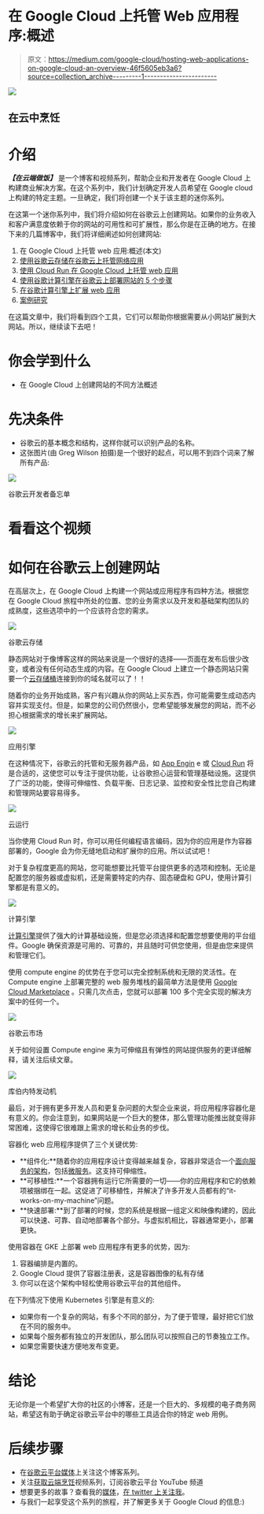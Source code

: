 # 在 Google Cloud 上托管 Web 应用程序:概述

> 原文：<https://medium.com/google-cloud/hosting-web-applications-on-google-cloud-an-overview-46f5605eb3a6?source=collection_archive---------1----------------------->

![](img/0e962156df5dfe1accfe30cfb3a38b3c.png)

## 在云中烹饪

# 介绍

***【在云端做饭】*** 是一个博客和视频系列，帮助企业和开发者在 Google Cloud 上构建商业解决方案。在这个系列中，我们计划确定开发人员希望在 Google cloud 上构建的特定主题。一旦确定，我们将创建一个关于该主题的迷你系列。

在这第一个迷你系列中，我们将介绍如何在谷歌云上创建网站。如果你的业务收入和客户满意度依赖于你的网站的可用性和可扩展性，那么你是在正确的地方。在接下来的几篇博客中，我们将详细阐述如何创建网站:

1.  在 Google Cloud 上托管 web 应用:概述(本文)
2.  [使用谷歌云存储在谷歌云上托管网络应用](/@pvergadia/hosting-a-static-website-on-google-cloud-using-google-cloud-storage-ddebcdcc8d5b)
3.  [使用 Cloud Run 在 Google Cloud 上托管 web 应用](/google-cloud/hosting-a-website-on-google-cloud-using-cloud-run-a65343a98fce)
4.  [使用谷歌计算引擎在谷歌云上部署网站的 5 个步骤](/p/c6fe84d76f51)
5.  [在谷歌计算引擎上扩展 web 应用](/p/d21d6ce3e837/)
6.  [案例研究](/faun/case-study-hosting-scalable-web-apps-on-google-cloud-c0bb675812c8)

在这篇文章中，我们将看到四个工具，它们可以帮助你根据需要从小网站扩展到大网站。所以，继续读下去吧！

# 你会学到什么

*   在 Google Cloud 上创建网站的不同方法概述

# 先决条件

*   谷歌云的基本概念和结构，这样你就可以识别产品的名称。
*   这张图片(由 Greg Wilson 拍摄)是一个很好的起点，可以用不到四个词来了解所有产品:

![](img/26edd7030954a6cd27667a61cec7beb2.png)

谷歌云开发者备忘单

# 看看这个视频

# 如何在谷歌云上创建网站

在高层次上，在 Google Cloud 上构建一个网站或应用程序有四种方法。根据您在 Google Cloud 旅程中所处的位置、您的业务需求以及开发和基础架构团队的成熟度，这些选项中的一个应该符合您的需求。

![](img/85fac1606d1750a504944bd0eb174986.png)

谷歌云存储

静态网站对于像博客这样的网站来说是一个很好的选择——页面在发布后很少改变，或者没有任何动态生成的内容。在 Google Cloud 上建立一个静态网站只需要一个[云存储桶](https://cloud.google.com/storage/)连接到你的域名就可以了！！

随着你的业务开始成熟，客户有兴趣从你的网站上买东西，你可能需要生成动态内容并实现支付。但是，如果您的公司仍然很小，您希望能够发展您的网站，而不必担心根据需求的增长来扩展网站。

![](img/fd70dbc0f04064145865d4021f341f4e.png)

应用引擎

在这种情况下，谷歌云的托管和无服务器产品，如 [App Engin](https://cloud.google.com/appengine/) e 或 [Cloud Run](https://cloud.google.com/run/) 将是合适的，这使您可以专注于提供功能，让谷歌担心运营和管理基础设施。这提供了广泛的功能，使得可伸缩性、负载平衡、日志记录、监控和安全性比您自己构建和管理网站要容易得多。

![](img/7dc615bd02f62383a66e5cb97fcaafbb.png)

云运行

当你使用 Cloud Run 时，你可以用任何编程语言编码，因为你的应用是作为容器部署的，Google 会为你无缝地启动和扩展你的应用。所以试试吧！

对于复杂程度更高的网站，您可能想要比托管平台提供更多的选项和控制。无论是配置您的服务器或虚拟机，还是需要特定的内存、固态硬盘和 GPU，使用计算引擎都是有意义的。

![](img/5fb9730159bcc17bc8e22c758f6ec276.png)

计算引擎

[计算引擎](https://cloud.google.com/compute/)提供了强大的计算基础设施，但是您必须选择和配置您想要使用的平台组件。Google 确保资源是可用的、可靠的，并且随时可供您使用，但是由您来提供和管理它们。

使用 compute engine 的优势在于您可以完全控制系统和无限的灵活性。在 Compute engine 上部署完整的 web 服务堆栈的最简单方法是使用 [Google Cloud Marketplace](https://cloud.google.com/marketplace/) 。只需几次点击，您就可以部署 100 多个完全实现的解决方案中的任何一个。

![](img/6586aa62c72b2df9348844954df667f3.png)

谷歌云市场

关于如何设置 Compute engine 来为可伸缩且有弹性的网站提供服务的更详细解释，请关注后续文章。

![](img/15eca67135229bb64cf459ea926616e3.png)

库伯内特发动机

最后，对于拥有更多开发人员和更复杂问题的大型企业来说，将应用程序容器化是有意义的。你会注意到，如果网站是一个巨大的整体，那么管理功能推出就变得非常困难，这使得它很难跟上需求的增长和业务的步伐。

容器化 web 应用程序提供了三个关键优势:

*   **组件化:**随着你的应用程序设计变得越来越复杂，容器非常适合一个[面向服务的架构](https://wikipedia.org/wiki/Service-oriented_architecture)，包括[微服务](https://wikipedia.org/wiki/Microservices)。这支持可伸缩性。
*   **可移植性:**一个容器拥有运行它所需要的一切——你的应用程序和它的依赖项被捆绑在一起。这促进了可移植性，并解决了许多开发人员都有的“it-works-on-my-machine”问题。
*   **快速部署:**到了部署的时候，您的系统是根据一组定义和映像构建的，因此可以快速、可靠、自动地部署各个部分。与虚拟机相比，容器通常更小，部署更快。

使用容器在 GKE 上部署 web 应用程序有更多的优势，因为:

1.  容器编排是内置的。
2.  Google Cloud 提供了容器注册表，这是容器图像的私有存储
3.  你可以在这个架构中轻松使用谷歌云平台的其他组件。

在下列情况下使用 Kubernetes 引擎是有意义的:

*   如果你有一个复杂的网站，有多个不同的部分，为了便于管理，最好把它们放在不同的服务中。
*   如果每个服务都有独立的开发团队，那么团队可以按照自己的节奏独立工作。
*   如果您需要快速方便地发布变更。

# 结论

无论你是一个希望扩大你的社区的小博客，还是一个巨大的、多规模的电子商务网站，希望这有助于确定谷歌云平台中的哪些工具适合你的特定 web 用例。

# 后续步骤

*   在[谷歌云平台媒体](https://medium.com/google-cloud)上关注这个博客系列。
*   关注[获取云端烹饪](https://www.youtube.com/watch?v=pxp7uYUjH_M)视频系列，订阅谷歌云平台 YouTube 频道
*   想要更多的故事？查看我的[媒体](/@pvergadia/)，[在 twitter 上关注我](https://twitter.com/pvergadia)。
*   与我们一起享受这个系列的旅程，并了解更多关于 Google Cloud 的信息:)